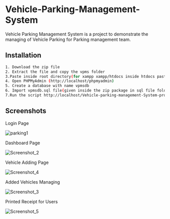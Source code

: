 # Vehicle-Parking-Management-System
Vehicle Parking Management System is a project to demonstrate the managing of Vehicle Parking for Parking management team.

## Installation


```bash
1. Download the zip file
2. Extract the file and copy the vpms folder
3.Paste inside root directory(for xampp xampp/htdocs inside htdocs paste the vpms folder)
4. Open PHPMyAdmin (http://localhost/phpmyadmin)
5. Create a database with name vpmsdb
6. Import vpmsdb.sql file(given inside the zip package in sql file folder)
7.Run the script http://localhost/Vehicle-parking-management-System-project/Vehicle-parking-management-System-project/vpms/ (frontend)
```

## Screenshots

Login Page

![parking1](https://user-images.githubusercontent.com/96195827/185851976-3eb356a4-99d8-4d54-a3c1-3bf137fd6a25.jpg)


Dashboard Page


![Screenshot_2](https://user-images.githubusercontent.com/91688610/152656544-556d0cc9-b61e-4414-9a6a-295bdc91fc56.png)


Vehicle Adding Page

![Screenshot_4](https://user-images.githubusercontent.com/91688610/152656568-5d87e66d-8fa2-429c-a932-cea5bcbbec6e.png)


Added Vehicles Managing

![Screenshot_3](https://user-images.githubusercontent.com/91688610/152656636-d5e872f9-31cc-4324-b7bc-db3369ec81fc.png)

Printed Receipt for Users

![Screenshot_5](https://user-images.githubusercontent.com/91688610/152656727-39dccd04-5019-49b3-9cb3-5d2ecff908a6.png)

